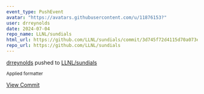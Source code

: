 ```yaml
---
event_type: PushEvent
avatar: "https://avatars.githubusercontent.com/u/11876153?"
user: drreynolds
date: 2024-07-04
repo_name: LLNL/sundials
html_url: https://github.com/LLNL/sundials/commit/3d745f72d4115d70a073ec2a7fbf84866ef53bf0
repo_url: https://github.com/LLNL/sundials
---
```


<a href='https://github.com/drreynolds' target='_blank'>drreynolds</a> pushed to <a href='https://github.com/LLNL/sundials' target='_blank'>LLNL/sundials</a>

<small>Applied formatter</small>

<a href='https://github.com/LLNL/sundials/commit/3d745f72d4115d70a073ec2a7fbf84866ef53bf0' target='_blank'>View Commit</a>